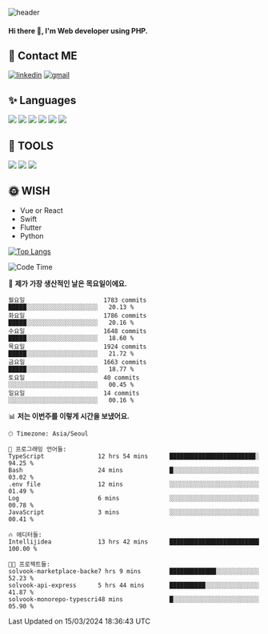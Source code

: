 ![header](https://capsule-render.vercel.app/api?type=waving&color=auto&height=300&section=header&text=Elin&fontSize=90&animation=twinkling)

#### Hi there 👋, I'm <b>Web developer</b> using PHP. ####

<!--
- 🔭 I’m currently working on Uniwill
- 🌱 I’m currently learning Vue or React or Python.
-->

<!---#### I am PHP developer --->

## 💌 Contact ME ###
[<img src='https://img.shields.io/badge/-EunjiKo-%230A66C2?style=flat-square&logo=LinkedIn&logoColor=white' alt='linkedin'>](https://www.linkedin.com/in/https://www.linkedin.com/in/eunji-ko-00a907164//)  [<img src='https://img.shields.io/badge/-einee214%40gmail.com-%23EA4335?style=flat-square&logo=Gmail&logoColor=white' alt='gmail'>](einee214@gmail.com)  


## ✨ Languages
<img src='https://img.shields.io/badge/-PHP-%23777BB4?style=for-the-badge&logo=PHP&logoColor=white'> <img src='https://img.shields.io/badge/-Laravel-%23FF2D20?style=for-the-badge&logo=Laravel&logoColor=white'> <img src='https://img.shields.io/badge/Jquery-%230769AD?style=for-the-badge&logo=Jquery&logoColor=white'> <img src='https://img.shields.io/badge/CSS3-%231572B6?style=for-the-badge&logo=CSS3&logoColor=white'> <img src='https://img.shields.io/badge/Bootstrap-%237952B3?style=for-the-badge&logo=Bootstrap&logoColor=white' > <img src='https://img.shields.io/badge/MySQL-%234479A1?style=for-the-badge&logo=MySQL&logoColor=white' >

## 🌷 TOOLS
<img src='https://img.shields.io/badge/PHPSTORM-%23000000?style=for-the-badge&logo=PhpStorm&logoColor=white' > <img src='https://img.shields.io/badge/GitLab-%23FCA121?style=for-the-badge&logo=GitLab&logoColor=white' > <img src='https://img.shields.io/badge/GitHub-%23181717?style=for-the-badge&logo=GitHub&logoColor=white'>


## 🌞 WISH
- Vue or React
- Swift
- Flutter
- Python


[![Top Langs](https://github-readme-stats.vercel.app/api/top-langs/?username=ein214&layout=compact)](https://github.com/anuraghazra/github-readme-stats)

<!--START_SECTION:waka-->
![Code Time](http://img.shields.io/badge/Code%20Time-3%2C335%20hrs%2045%20mins-blue)

📅 **제가 가장 생산적인 날은 목요일이에요.** 

```text
월요일                      1783 commits        █████░░░░░░░░░░░░░░░░░░░░   20.13 % 
화요일                      1786 commits        █████░░░░░░░░░░░░░░░░░░░░   20.16 % 
수요일                      1648 commits        █████░░░░░░░░░░░░░░░░░░░░   18.60 % 
목요일                      1924 commits        █████░░░░░░░░░░░░░░░░░░░░   21.72 % 
금요일                      1663 commits        █████░░░░░░░░░░░░░░░░░░░░   18.77 % 
토요일                      40 commits          ░░░░░░░░░░░░░░░░░░░░░░░░░   00.45 % 
일요일                      14 commits          ░░░░░░░░░░░░░░░░░░░░░░░░░   00.16 % 
```


📊 **저는 이번주를 이렇게 시간을 보냈어요.** 

```text
🕑︎ Timezone: Asia/Seoul

💬 프로그래밍 언어들: 
TypeScript               12 hrs 54 mins      ████████████████████████░   94.25 % 
Bash                     24 mins             █░░░░░░░░░░░░░░░░░░░░░░░░   03.02 % 
.env file                12 mins             ░░░░░░░░░░░░░░░░░░░░░░░░░   01.49 % 
Log                      6 mins              ░░░░░░░░░░░░░░░░░░░░░░░░░   00.78 % 
JavaScript               3 mins              ░░░░░░░░░░░░░░░░░░░░░░░░░   00.41 % 

🔥 에디터들: 
Intellijidea             13 hrs 42 mins      █████████████████████████   100.00 % 

🐱‍💻 프로젝트들: 
solvook-marketplace-backe7 hrs 9 mins        █████████████░░░░░░░░░░░░   52.23 % 
solvook-api-express      5 hrs 44 mins       ██████████░░░░░░░░░░░░░░░   41.87 % 
solvook-monorepo-typescri48 mins             █░░░░░░░░░░░░░░░░░░░░░░░░   05.90 % 
```


 Last Updated on 15/03/2024 18:36:43 UTC
<!--END_SECTION:waka-->

<!---![GitHub stats](https://github-readme-stats.vercel.app/api?username=ein214&show_icons=true&theme=dracula)  --->



